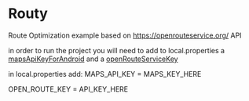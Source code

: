 # Routy

Route Optimization example based on https://openrouteservice.org/ API

in order to run the project you will need to add to local.properties a [mapsApiKeyForAndroid](https://developers.google.com/maps/documentation/android-sdk/get-api-key)
and a [openRouteServiceKey](https://openrouteservice.org/dev/#/api-docs/optimization)

in local.properties add:
MAPS_API_KEY = MAPS_KEY_HERE

OPEN_ROUTE_KEY = API_KEY_HERE
